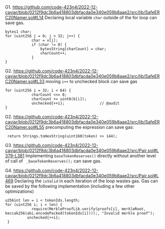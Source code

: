 G1. https://github.com/code-423n4/2022-12-caviar/blob/0212f9dc3b6a418803dbfacda0e340e059b8aae2/src/lib/SafeERC20Namer.sol#L14
Declaring local variable ``char`` outside of the for loop can save gas.
```
bytes1 char;
for (uint256 j = 0; j < 32; j++) {
            char = x[j];
            if (char != 0) {
                bytesString[charCount] = char;
                charCount++;
            }
}
```

G2. https://github.com/code-423n4/2022-12-caviar/blob/0212f9dc3b6a418803dbfacda0e340e059b8aae2/src/lib/SafeERC20Namer.sol#L33
moving ``i++`` to unchecked block can save gas
```
for (uint256 i = 32; i < 64) {
            charCount <<= 8;
            charCount += uint8(b[i]);
            unchecked{++i};                // @audit
}
```

G2. https://github.com/code-423n4/2022-12-caviar/blob/0212f9dc3b6a418803dbfacda0e340e059b8aae2/src/lib/SafeERC20Namer.sol#L55
precomputing the expression can save gas:
```
 return Strings.toHexString(uint160(token) >> 144);
```

G3. https://github.com/code-423n4/2022-12-caviar/blob/0212f9dc3b6a418803dbfacda0e340e059b8aae2/src/Pair.sol#L379-L381
Implementing ``baseTokenReserves()`` directly without another level of call of `` _baseTokenReserves();`` can save gas.

G4. https://github.com/code-423n4/2022-12-caviar/blob/0212f9dc3b6a418803dbfacda0e340e059b8aae2/src/Pair.sol#L469
Declaring the ``isValid`` in each iteration of the loop wastes gas. Gas can be saved by the following implementation (including a few other optimizations)
```
u256int len = i < tokenIds.length;
for (uint256 i; i < len) {
            require(MerkleProofLib.verify(proofs[i], merkleRoot, keccak256(abi.encodePacked(tokenIds[i])));, "Invalid merkle proof");
          unchecked{++i};
 }

```
